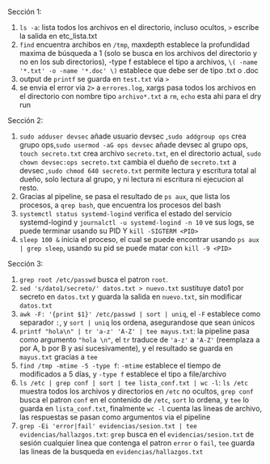 Sección 1:
1. `ls -a`: lista todos los archivos en el directorio, incluso ocultos, `>` escribe la salida en etc_lista.txt
2. `find` encuentra archibos en `/tmp`, maxdepth establece la profundidad maxima de búsqueda a 1 (solo se busca en los archivos del directorio y no en los sub directorios), -type f establece el tipo a archivos, `\( -name '*.txt' -o -name '*.doc' \)` establece que debe ser de tipo .txt o .doc
3. output de `printf` se guarda en `test.txt` via `>`
4. se envia el error via `2>` a `errores.log`, xargs pasa todos los archivos en el directorio con nombre tipo `archivo*.txt` a `rm`, `echo` esta ahi para el dry run

Sección 2:
1. `sudo adduser devsec` añade usuario devsec ,`sudo addgroup ops` crea grupo ops,`sudo usermod -aG ops devsec` añade devsec al grupo ops, `touch secreto.txt` crea archivo `secreto.txt`, en el directorio actual, `sudo chown devsec:ops secreto.txt` cambia el dueño de `secreto.txt` a devsec ,`sudo chmod 640 secreto.txt` permite lectura y escritura total al dueño, solo lectura al grupo, y ni lectura ni escritura ni ejecucion al resto.
2. Gracias al pipeline, se pasa el resultado de `ps aux`, que lista los procesos, a `qrep bash`, que encuentra los procesos del bash
3. `systemctl status systemd-logind` verifica el estado del servicio systemd-logind y `journalctl -u systemd-logind -n 10` ve sus logs, se puede terminar usando su PID Y `kill -SIGTERM <PID>`
4. `sleep 100 &` inicia el proceso, el cual se puede encontrar usando `ps aux | grep sleep`, usando su pid se puede matar con `kill -9 <PID>`

Sección 3:
1. `grep root /etc/passwd` busca el patron `root`. 
2. `sed 's/dato1/secreto/' datos.txt > nuevo.txt` sustituye dato1 por secreto en `datos.txt` y guarda la salida en `nuevo.txt`, sin modificar `datos.txt`
3. `awk -F: '{print $1}' /etc/passwd | sort | uniq`, el `-F` establece como separador `:`, y `sort | uniq` los ordena, asegurandose que sean únicos
4. `printf "hola\n" | tr 'a-z' 'A-Z' | tee mayus.txt`: la pipeline pasa como argumento `"hola \n"`, el `tr` traduce de `'a-z'` a `'A-Z'` (reemplaza a por A, b por B y así sucesivamente), y el resultado se guarda en `mayus.txt` gracias a `tee`
5. `find /tmp -mtime -5 -type f`: `-mtime` establece el tiempo de modificados a 5 días, y `-type f` establece el tipo a file/archivo 
6. `ls /etc | grep conf | sort | tee lista_conf.txt | wc -l`: `ls /etc` muestra todos los archivos y directorios en `/etc` no ocultos, `grep conf` busca el patron `conf` en el contenido de `/etc`, `sort` lo ordena, y `tee` lo guarda en `lista_conf.txt`, finalmente `wc -l` cuenta las lineas de archivo, las respuestas se pasan como argumentos via el pipeline
7. `grep -Ei 'error|fail' evidencias/sesion.txt | tee evidencias/hallazgos.txt`: `grep` busca en el `evidencias/sesion.txt` de sesión cualquier linea que contenga el patron `error` o `fail`, `tee` guarda las lineas de la busqueda en `evidencias/hallazgos.txt`
